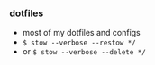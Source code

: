 ### dotfiles
- most of my dotfiles and configs
- `$ stow --verbose --restow */`
- or `$ stow --verbose --delete */`
